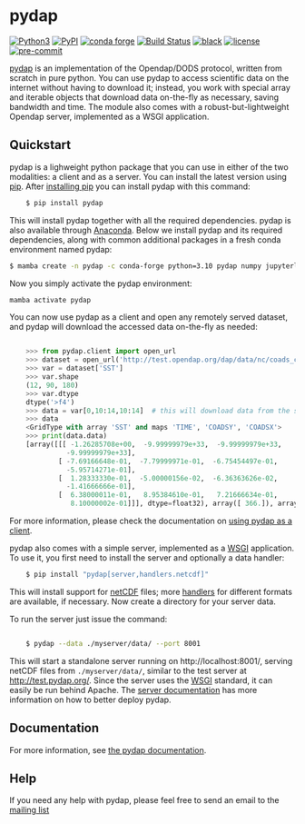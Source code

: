 pydap
=====

[![Python3](https://img.shields.io/badge/python-3-blue.svg)](https://www.python.org/downloads/)
[![PyPI](https://img.shields.io/pypi/v/pydap.svg?maxAge=2592000?style=plastic)](https://pypi.python.org/pypi/pydap/)
[![conda forge](https://anaconda.org/conda-forge/pydap/badges/version.svg)](https://anaconda.org/conda-forge/pydap)
[![Build Status](https://travis-ci.org/pydap/pydap.svg)](https://travis-ci.org/pydap/pydap)
[![black](https://img.shields.io/badge/code%20style-black-000000.svg)](https://github.com/psf/black)
[![license](https://img.shields.io/github/license/mashape/apistatus.svg)](https://github.com/pydap/pydap)
[![pre-commit](https://results.pre-commit.ci/badge/github/pydap/pydap/master.svg)](https://results.pre-commit.ci/latest/github/pydap/pydap/master)



[pydap](https://pydap.github.io/pydap/) is an implementation of the
Opendap/DODS protocol, written from scratch in pure python.  You can
use pydap to access scientific data on the internet without having to
download it; instead, you work with special array and iterable objects
that download data on-the-fly as necessary, saving bandwidth and
time. The module also comes with a robust-but-lightweight Opendap
server, implemented as a WSGI application.


Quickstart
----------
pydap is a lighweight python package that you can use in either
of the two modalities: a client and as a server.
You can install the latest version using
[pip](http://pypi.python.org/pypi/pip). After [installing
pip](http://www.pip-installer.org/en/latest/installing.html) you can
install pydap with this command:

```bash
    $ pip install pydap
```
This will install pydap together with all the required
dependencies. pydap is also available through [Anaconda](https://www.anaconda.com/).
Below we install pydap and its required dependencies, along with common
additional packages in a fresh conda environment named pydap:

```bash
$ mamba create -n pydap -c conda-forge python=3.10 pydap numpy jupyterlab ipython netCDF4 scipy matplotlib
```
Now you simply activate the pydap environment:
```bash
mamba activate pydap
```

You can now use pydap as a client and open any remotely served
dataset, and pydap will download the accessed data on-the-fly as needed:

```python

    >>> from pydap.client import open_url
    >>> dataset = open_url('http://test.opendap.org/dap/data/nc/coads_climatology.nc')
    >>> var = dataset['SST']
    >>> var.shape
    (12, 90, 180)
    >>> var.dtype
    dtype('>f4')
    >>> data = var[0,10:14,10:14]  # this will download data from the server
    >>> data
    <GridType with array 'SST' and maps 'TIME', 'COADSY', 'COADSX'>
    >>> print(data.data)
    [array([[[ -1.26285708e+00,  -9.99999979e+33,  -9.99999979e+33,
              -9.99999979e+33],
            [ -7.69166648e-01,  -7.79999971e-01,  -6.75454497e-01,
              -5.95714271e-01],
            [  1.28333330e-01,  -5.00000156e-02,  -6.36363626e-02,
              -1.41666666e-01],
            [  6.38000011e-01,   8.95384610e-01,   7.21666634e-01,
               8.10000002e-01]]], dtype=float32), array([ 366.]), array([-69., -67., -65., -63.]), array([ 41.,  43.,  45.,  47.])]
```

For more information, please check the documentation on [using pydap
as a client](https://pydap.github.io/pydap/client.html).

pydap also comes with a simple server, implemented as a [WSGI]( http://wsgi.org/)
application. To use it, you first need to install the server and
optionally a data handler:

```bash
    $ pip install "pydap[server,handlers.netcdf]"
```

This will install support for
[netCDF](https://www.unidata.ucar.edu/software/netcdf/) files; more
[handlers](https://pydap.github.io/pydap/handlers.html) for
different formats are available, if necessary. Now create a directory
for your server data.

To run the server just issue the command:

```bash

    $ pydap --data ./myserver/data/ --port 8001
```

This will start a standalone server running on http://localhost:8001/,
serving netCDF files from ``./myserver/data/``, similar to the test
server at http://test.pydap.org/. Since the server uses the
[WSGI](http://wsgi.org/) standard, it can easily be run behind
Apache. The [server
documentation](https://pydap.github.io/pydap/server.html) has
more information on how to better deploy pydap.

## Documentation

For more information, see [the pydap
documentation](https://pydap.github.io/pydap/).

## Help

If you need any help with pydap, please feel free to send an email to
the [mailing list](http://groups.google.com/group/pydap/)
